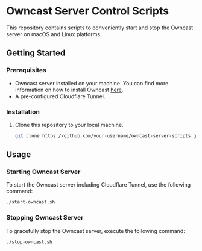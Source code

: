 # Owncast Server Control Scripts

This repository contains scripts to conveniently start and stop the Owncast server on macOS and Linux platforms.

## Getting Started

### Prerequisites

- Owncast server installed on your machine. You can find more information on how to install Owncast [here](https://owncast.online/docs/).
- A pre-configured Cloudflare Tunnel.

### Installation

1. Clone this repository to your local machine.

   ```bash
   git clone https://github.com/your-username/owncast-server-scripts.git
   ```
## Usage

### Starting Owncast Server

To start the Owncast server including Cloudflare Tunnel, use the following command:

```bash
./start-owncast.sh
```
### Stopping Owncast Server

To gracefully stop the Owncast server, execute the following command:

```bash
./stop-owncast.sh
```
